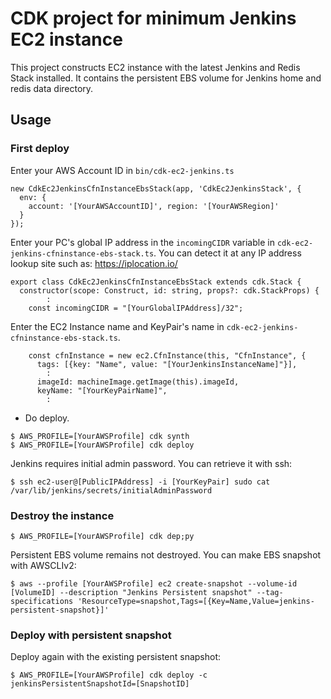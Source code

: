 # CDK project for minimum Jenkins EC2 instance

This project constructs EC2 instance with the latest Jenkins and Redis Stack installed.
It contains the persistent EBS volume for Jenkins home and redis data directory.

## Usage

### First deploy

Enter your AWS Account ID in `bin/cdk-ec2-jenkins.ts`

```
new CdkEc2JenkinsCfnInstanceEbsStack(app, 'CdkEc2JenkinsStack', {
  env: {
    account: '[YourAWSAccountID]', region: '[YourAWSRegion]'
  }
});
```

Enter your PC's global IP address in the `incomingCIDR` variable in `cdk-ec2-jenkins-cfninstance-ebs-stack.ts`.
You can detect it at any IP address lookup site such as: https://iplocation.io/

```
export class CdkEc2JenkinsCfnInstanceEbsStack extends cdk.Stack {
  constructor(scope: Construct, id: string, props?: cdk.StackProps) {
        :
    const incomingCIDR = "[YourGlobalIPAddress]/32";

```

Enter the EC2 Instance name and KeyPair's name in `cdk-ec2-jenkins-cfninstance-ebs-stack.ts`.

```
    const cfnInstance = new ec2.CfnInstance(this, "CfnInstance", {
      tags: [{key: "Name", value: "[YourJenkinsInstanceName]"}],
        :
      imageId: machineImage.getImage(this).imageId,
      keyName: "[YourKeyPairName]",
        :
```

- Do deploy.

```
$ AWS_PROFILE=[YourAWSProfile] cdk synth
$ AWS_PROFILE=[YourAWSProfile] cdk deploy
```

Jenkins requires initial admin password. You can retrieve it with ssh:

```
$ ssh ec2-user@[PublicIPAddress] -i [YourKeyPair] sudo cat /var/lib/jenkins/secrets/initialAdminPassword
```

### Destroy the instance

```
$ AWS_PROFILE=[YourAWSProfile] cdk dep;py
```

Persistent EBS volume remains not destroyed. You can make EBS snapshot with AWSCLIv2:

```
$ aws --profile [YourAWSProfile] ec2 create-snapshot --volume-id [VolumeID] --description "Jenkins Persistent snapshot" --tag-specifications 'ResourceType=snapshot,Tags=[{Key=Name,Value=jenkins-persistent-snapshot}]'
```

### Deploy with persistent snapshot

Deploy again with the existing persistent snapshot:

```
$ AWS_PROFILE=[YourAWSProfile] cdk deploy -c jenkinsPersistentSnapshotId=[SnapshotID]
```
